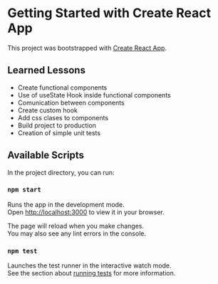 # Getting Started with Create React App

This project was bootstrapped with [Create React App](https://github.com/facebook/create-react-app).

## Learned Lessons
- Create functional components
- Use of useState Hook inside functional components
- Comunication between components
- Create custom hook
- Add css clases to components
- Build project to production
- Creation of simple unit tests

## Available Scripts

In the project directory, you can run:

### `npm start`

Runs the app in the development mode.\
Open [http://localhost:3000](http://localhost:3000) to view it in your browser.

The page will reload when you make changes.\
You may also see any lint errors in the console.

### `npm test`

Launches the test runner in the interactive watch mode.\
See the section about [running tests](https://facebook.github.io/create-react-app/docs/running-tests) for more information.